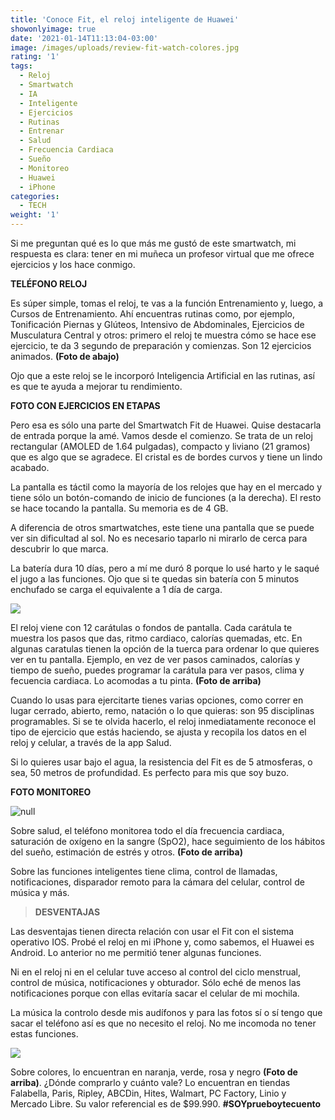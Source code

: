 ```yaml
---
title: 'Conoce Fit, el reloj inteligente de Huawei'
showonlyimage: true
date: '2021-01-14T11:13:04-03:00'
image: /images/uploads/review-fit-watch-colores.jpg
rating: '1'
tags:
  - Reloj
  - Smartwatch
  - IA
  - Inteligente
  - Ejercicios
  - Rutinas
  - Entrenar
  - Salud
  - Frecuencia Cardiaca
  - Sueño
  - Monitoreo
  - Huawei
  - iPhone
categories:
  - TECH
weight: '1'
---
```

Si me preguntan qué es lo que más me gustó de este smartwatch, mi respuesta es clara: tener en mi muñeca un profesor virtual que me ofrece ejercicios y los hace conmigo.

**TELÉFONO RELOJ**

Es súper simple, tomas el reloj, te vas a la función Entrenamiento y, luego, a Cursos de Entrenamiento. Ahí encuentras rutinas como, por ejemplo, Tonificación Piernas y Glúteos, Intensivo de Abdominales, Ejercicios de Musculatura Central y otros: primero el reloj te muestra cómo se hace ese ejercicio, te da 3 segundo de preparación y comienzas. Son 12 ejercicios animados. **(Foto de abajo)**

Ojo que a este reloj se le incorporó Inteligencia Artificial en las rutinas, así es que te ayuda a mejorar tu rendimiento.

**FOTO CON EJERCICIOS EN ETAPAS**

Pero esa es sólo una parte del Smartwatch Fit de Huawei. Quise destacarla de entrada porque la amé. Vamos desde el comienzo. Se trata de un reloj rectangular (AMOLED de 1.64 pulgadas), compacto y liviano (21 gramos) que es algo que se agradece. El cristal es de bordes curvos y tiene un lindo acabado.

La pantalla es táctil como la mayoría de los relojes que hay en el mercado y tiene sólo un botón-comando de inicio de funciones (a la derecha). El resto se hace tocando la pantalla. Su memoria es de 4 GB.

A diferencia de otros smartwatches, este tiene una pantalla que se puede ver sin dificultad al sol. No es necesario taparlo ni mirarlo de cerca para descubrir lo que marca. 

La batería dura 10 días, pero a mí me duró 8 porque lo usé harto y le saqué el jugo a las funciones. Ojo que si te quedas sin batería con 5 minutos enchufado se carga el equivalente a 1 día de carga.

![](/images/uploads/review-fit-collage2.jpg)

El reloj viene con 12 carátulas o fondos de pantalla. Cada carátula te muestra los pasos que das, ritmo cardiaco, calorías quemadas, etc. En algunas caratulas tienen la opción de la tuerca para ordenar lo que quieres ver en tu pantalla. Ejemplo, en vez de ver pasos caminados, calorías y tiempo de sueño, puedes programar la carátula para ver pasos, clima y fecuencia cardiaca. Lo acomodas a tu pinta. **(Foto de arriba)**

Cuando lo usas para ejercitarte tienes varias opciones, como correr en lugar cerrado, abierto, remo, natación o lo que quieras: son 95 disciplinas programables. Si se te olvida hacerlo, el reloj inmediatamente reconoce el tipo de ejercicio que estás haciendo, se ajusta y recopila los datos en el reloj y celular, a través de la app Salud. 

Si lo quieres usar bajo el agua, la resistencia del Fit es de 5 atmosferas, o sea, 50 metros de profundidad. Es perfecto para mis que soy buzo.

**FOTO MONITOREO**

![null](/images/uploads/review-fit-watch.jpg)

Sobre salud, el teléfono monitorea todo el día frecuencia cardiaca, saturación de oxígeno en la sangre (SpO2), hace seguimiento de los hábitos del sueño, estimación de estrés y otros. **(Foto de arriba)**

Sobre las funciones inteligentes tiene clima, control de llamadas, notificaciones, disparador remoto para la cámara del celular, control de música y más.

> **DESVENTAJAS**

Las desventajas tienen directa relación con usar el Fit con el sistema operativo IOS. Probé el reloj en mi iPhone y, como sabemos, el Huawei es Android. Lo anterior no me permitió tener algunas funciones.

Ni en el reloj ni en el celular tuve acceso al control del ciclo menstrual, control de música, notificaciones y obturador. Sólo eché de menos las notificaciones porque con ellas evitaría sacar el celular de mi mochila. 

La música la controlo desde mis audífonos y para las fotos sí o sí tengo que sacar el teléfono así es que no necesito el reloj. No me incomoda no tener estas funciones.

![](/images/uploads/review-fit-watch-colores.jpg)

Sobre colores, lo encuentran en naranja, verde, rosa y negro **(Foto de arriba)**. ¿Dónde comprarlo y cuánto vale? Lo encuentran en tiendas Falabella, Paris, Ripley, ABCDin, Hites, Walmart, PC Factory, Linio y Mercado Libre. Su valor referencial es de $99.990. **\#SOYprueboytecuento**
